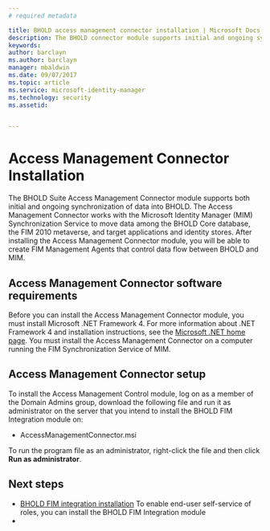 ```yaml
---
# required metadata

title: BHOLD access management connector installation | Microsoft Docs
description: The BHOLD connector module supports initial and ongoing synchronization of data
keywords:
author: barclayn
ms.author: barclayn
manager: mbaldwin
ms.date: 09/07/2017
ms.topic: article
ms.service: microsoft-identity-manager
ms.technology: security
ms.assetid:


---
```

# Access Management Connector Installation

The BHOLD Suite Access Management Connector module supports both initial and ongoing synchronization of data into BHOLD. The Access Management Connector works with the Microsoft Identity Manager (MIM) Synchronization Service to move data among the BHOLD Core database, the FIM 2010 metaverse, and target applications and identity stores. After installing the Access Management Connector module, you will be able to create FIM Management Agents that control data flow between BHOLD and MIM.

## Access Management Connector software requirements

Before you can install the Access Management Connector module, you must install Microsoft .NET Framework 4. For more information about .NET Framework 4 and installation instructions, see the [Microsoft .NET home page](http://www.microsoft.com/net).
You must install the Access Management Connector on a computer running the FIM Synchronization Service of MIM.

## Access Management Connector setup

To install the Access Management Control module, log on as a member of the
Domain Admins group, download the following file and run it as administrator on
the server that you intend to install the BHOLD FIM Integration module on:

- AccessManagementConnector.msi

To run the program file as an administrator, right-click the file and then click
**Run as administrator**.

## Next steps

- [BHOLD FIM integration installation](https://technet.microsoft.com/library/jj134093(v=ws.10).aspx) To enable end-user self-service of roles, you can install the BHOLD FIM Integration module
- 